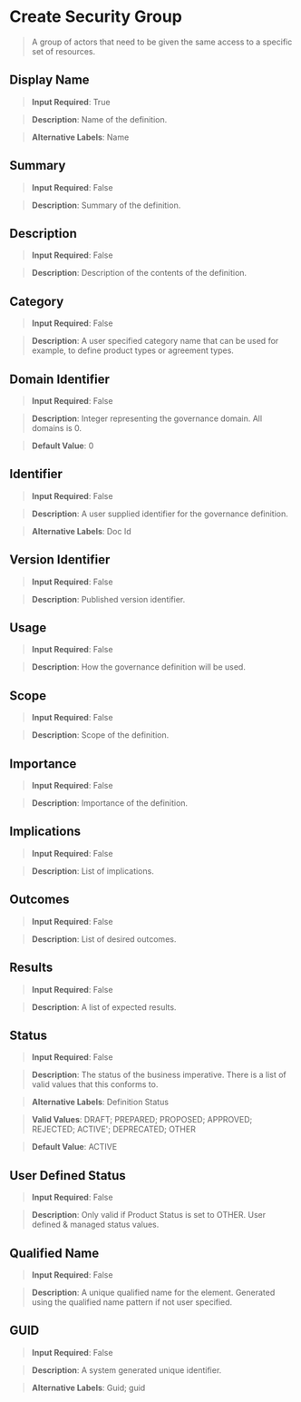 # Create Security Group
>	A group of actors that need to be given the same access to a specific set of resources.

## Display Name
>	**Input Required**: True

>	**Description**: Name of the  definition.

>	**Alternative Labels**: Name


## Summary
>	**Input Required**: False

>	**Description**: Summary of the definition.


## Description
>	**Input Required**: False

>	**Description**: Description of the contents of the definition.


## Category
>	**Input Required**: False

>	**Description**: A user specified category name that can be used for example, to define product types or agreement types.


## Domain Identifier
>	**Input Required**: False

>	**Description**: Integer representing the governance domain. All domains is 0.

>	**Default Value**: 0


## Identifier
>	**Input Required**: False

>	**Description**: A user supplied identifier for the governance definition.

>	**Alternative Labels**: Doc Id


## Version Identifier
>	**Input Required**: False

>	**Description**: Published  version identifier.


## Usage
>	**Input Required**: False

>	**Description**: How the governance definition will be used.


## Scope
>	**Input Required**: False

>	**Description**: Scope of the definition.


## Importance
>	**Input Required**: False

>	**Description**: Importance of the definition.


## Implications
>	**Input Required**: False

>	**Description**: List of implications.


## Outcomes
>	**Input Required**: False

>	**Description**: List of desired outcomes.


## Results
>	**Input Required**: False

>	**Description**: A list of expected results.


## Status
>	**Input Required**: False

>	**Description**: The status of the business imperative. There is a list of valid values that this conforms to.

>	**Alternative Labels**: Definition Status

>	**Valid Values**: DRAFT; PREPARED; PROPOSED; APPROVED; REJECTED; ACTIVE'; DEPRECATED; OTHER

>	**Default Value**: ACTIVE


## User Defined Status
>	**Input Required**: False

>	**Description**: Only valid if Product Status is set to OTHER. User defined & managed status values.


## Qualified Name
>	**Input Required**: False

>	**Description**: A unique qualified name for the element. Generated using the qualified name pattern  if not user specified.


## GUID
>	**Input Required**: False

>	**Description**: A system generated unique identifier.

>	**Alternative Labels**: Guid; guid

